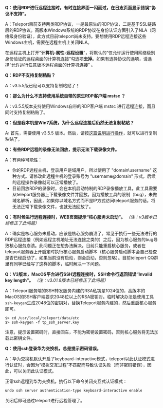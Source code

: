 **Q：使用RDP进行远程连接时，有时连接界面一闪而过，在日志页面显示错误“协议不支持”。**

A：Teleport目前支持两类RDP协议，一是最原生的RDP协议，二是基于SSL链路层的RDP协议。高版本Windows系统的RDP协议在身份认证方面引入了NLA（网络级身份验证），此方式目前teleport尚未支持。要想使用RDP远程连接这些Windows主机，需要在远程主机上关闭NLA。

在远程主机上打开“**计算机-属性-远程设置**”，将默认的“仅允许运行使用网络级别身份验证的远程桌面的计算机连接”勾选项**去掉**。如果有选择协议的选项，请选择“允许运行任意版本远程桌面的计算机连接” 。

**Q：RDP不支持复制粘贴？**

A：v3.5.5版已经可以支持复制粘贴了！

**Q：那么为什么不支持使用系统自带的原生RDP客户端 mstsc ？**

A：v3.5.5版本支持使用Windows自带的RDP客户端 mstsc 进行远程连接，而且同时支持复制粘贴了。

**Q：但是我本机是Win7系统，为什么远程连接后仍然无法复制粘贴？**

A: 首先，需要使用 v3.5.5 版本。然后，请按[这篇说明进行操作](faq_win7_mstsc.md)，就可以进行复制粘贴了。


**Q：有些RDP远程的录像无法回放，提示无法下载录像文件。**

A：有两种可能性：

- 你的RDP远程主机，登录用户是域用户，所以使用了 "domain\\username" 这种方式。请修改此远程主机的登录账号为 "username@domain" 形式，后续的远程操作录像就可以正常播放了。
- 目前回放RDP的录像时，会在本机启动特制的RDP录像播放工具，此工具需要从teleport服务器上下载录像文件并回放。因为播放工具的限制（bug），未做域名解析，因此，如果你以域名方式而不是IP方式访问teleport服务的话，将无法正常下载录像文件，也就无法回放了。


**Q：有时候进行远程连接时，WEB页面提示“核心服务未启动”。** _（注：v3版本已经修正了此问题）_

A：确实是核心服务未启动，应该是核心服务崩溃了，常见于执行一些无法进行的RDP远程连接（例如远程主机地址无法连接之类的）之后，因为核心服务的bug导致核心服务崩溃。此问题正在想办法解决。目前只能重启核心服务，或者在teleport服务器上开启定时执行核心服务启动脚本（核心服务启动脚本会自己检查是否已经启动了，如果当前没有启动，则会启动，否则忽略）。目前teleport QQ群里有同学已经写了这样的脚本，临时解决一下问题。

**Q：V3版本，MacOS平台进行SSH远程连接时，SSH命令行返回错误“Invalid key length”。** _（注：v3.01.6版本已经修正了此问题）_

A：Teleport服务端的SSH转发服务内建的RSA私钥是1024位的，高版本的MacOS的SSH客户端要求2048位以上的RSA密钥对。临时解决办法是使用工具`ssh-keygen`生成2048位的密钥对，替换Teleport服务内建的，然后重启核心服务即可。

```shell
$> cd /usr/local/teleport/data/etc
$> ssh-keygen -f tp_ssh_server.key
```

注意，提示设置密码时，直接回车，不能为密钥设置密码，否则核心服务将无法加载此密钥文件。

**Q：使用ssh登录华为交换机，总是提示密码错误。**

A：华为交换机默认开启了keyboard-interactive模式，teleport以此认证模式进行认证时，会因为“模拟交互过程”不匹配而导致认证失败（而非密码错误），因此，可以关闭此认证模式。

正常ssh远程到华为交换机，执行以下命令关闭交互式认证模式：

```bash
undo ssh server authentication-type keyboard-interactive enable
```

关闭后即可通过teleport进行远程管理了。


